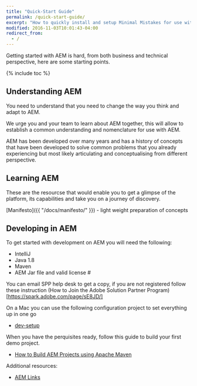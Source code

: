 ```yaml
---
title: "Quick-Start Guide"
permalink: /quick-start-guide/
excerpt: "How to quickly install and setup Minimal Mistakes for use with GitHub Pages."
modified: 2016-11-03T10:01:43-04:00
redirect_from:
  - /
---
```


Getting started with AEM is hard, from both business and technical perspective, here are some starting points.

{% include toc %}

## Understanding AEM

You need to understand that you need to change the way you think and adapt to AEM.

We urge you and your team to learn about AEM together, this will allow to establish a common understanding and nomenclature for use with AEM.

AEM has been developed over many years and has a history of concepts that have been developed to solve common problems that you already experiencing but most likely articulating and conceptualising from different perspective.

## Learning AEM

These are the resourcse that would enable you to get a glimpse of the platform, its capabilities and take you on a journey of discovery.

[Manifesto]({{ "/docs/manifesto/" }}) - light weight preparation of concepts

## Developing in AEM

To get started with development on AEM you will need the following:

* IntelliJ
* Java 1.8
* Maven
* AEM Jar file and valid license #

You can email SPP help desk to get a copy, if you are not registered follow these instruction (How to Join the Adobe Solution Partner Program)[https://spark.adobe.com/page/sE8JD/]

On a Mac you can use the following configuration project to set everything up in one go

* [dev-setup](https://github.com/wildone/dev-setup)

When you have the perquisites ready, follow this guide to build your first demo project.

* [How to Build AEM Projects using Apache Maven](https://docs.adobe.com/docs/en/aem/6-2/develop/dev-tools/ht-projects-maven.html)

Additional resources:

* [AEM Links](https://github.com/paulrohrbeck/aem-links)

